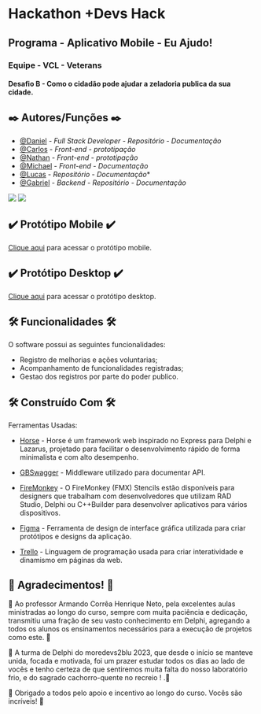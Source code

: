 # Hackathon +Devs Hack
## Programa - Aplicativo Mobile - Eu Ajudo!
### Equipe - VCL - Veterans

#### Desafio B - Como o cidadão pode ajudar a zeladoria publica da sua cidade.


## ✒️ Autores/Funções ✒️

- [@Daniel]() - *Full Stack Developer - Repositório - Documentação*
- [@Carlos]() - *Front-end - prototipação*
- [@Nathan]() - *Front-end - prototipação*
- [@Michael]() - *Front-end - Documentação*
- [@Lucas]() - *Repositório - Documentação**
- [@Gabriel](https://github.com/gabrielhschneider) - *Backend - Repositório - Documentação*

<img src="https://img.shields.io/badge/Delphi_RAD_Studio-B22222?style=for-the-badge&logo=delphi&logoColor=white"/>
<img src="https://img.shields.io/badge/-MySQL-%230077B5?style=for-the-badge&logo=MySQL&logoColor=white"/>  


## ✔️ Protótipo Mobile ✔️
<a href="https://www.figma.com/file/CeBgMBYoAoJ7wHepO4QNhY/Hacktoon-mobile?node-id=0%3A1&t=kLq9fGa8PS0fuSzz-1">Clique aqui</a> para acessar o protótipo mobile.

## ✔️ Protótipo Desktop ✔️
<a href="https://www.figma.com/file/nIInvhEDsLmbv84zNCowpI/Hacktoon-desktop?node-id=8%3A8&t=7HcpHHOsSqb2yN6J-1">Clique aqui</a> para acessar o protótipo desktop.

## 🛠️ Funcionalidades 🛠️

O software possui as seguintes funcionalidades:

- Registro de melhorias e ações voluntarias;
- Acompanhamento de funcionalidades registradas;
- Gestao dos registros por parte do poder publico.



## 🛠️ Construído Com 🛠️

Ferramentas Usadas:

* [Horse](https://github.com/HashLoad/horse) - Horse é um framework web inspirado no Express para Delphi e Lazarus, projetado para facilitar o desenvolvimento rápido de forma minimalista e com alto desempenho.

* [GBSwagger](https://github.com/rocketseat-creators-program/API-Delphi-Doc-Swagger-2021-10-22) - Middleware utilizado para documentar API.

* [FireMonkey](https://www.embarcadero.com/br/free-tools/firemonkey-stencils) - O FireMonkey (FMX) Stencils estão disponíveis para designers que trabalham com desenvolvedores que utilizam RAD Studio, Delphi ou C++Builder para desenvolver aplicativos para vários dispositivos.

* [Figma](https://www.figma.com/) - Ferramenta de design de interface gráfica utilizada para criar protótipos e designs da aplicação.

* [Trello](https://trello.com) - Linguagem de programação usada para criar interatividade e dinamismo em páginas da web.


## 🎉 Agradecimentos! 🎉
  
👏 Ao professor Armando Corrêa Henrique Neto, pela excelentes aulas ministradas ao longo do curso, sempre com muita paciência e dedicação, transmitiu uma fração de seu vasto conhecimento em Delphi, agregando a todos os alunos os ensinamentos necessários para a execução de projetos como este. 👏 

🚀 A turma de Delphi do moredevs2blu 2023, que desde o início se manteve unida, focada e motivada, foi um prazer estudar todos os dias ao lado de vocês e tenho certeza de que sentiremos muita falta do nosso laboratório frio, e do sagrado cachorro-quente no recreio ! .🚀
  
🙌 Obrigado a todos pelo apoio e incentivo ao longo do curso. Vocês são incríveis! 🙌

</details>
